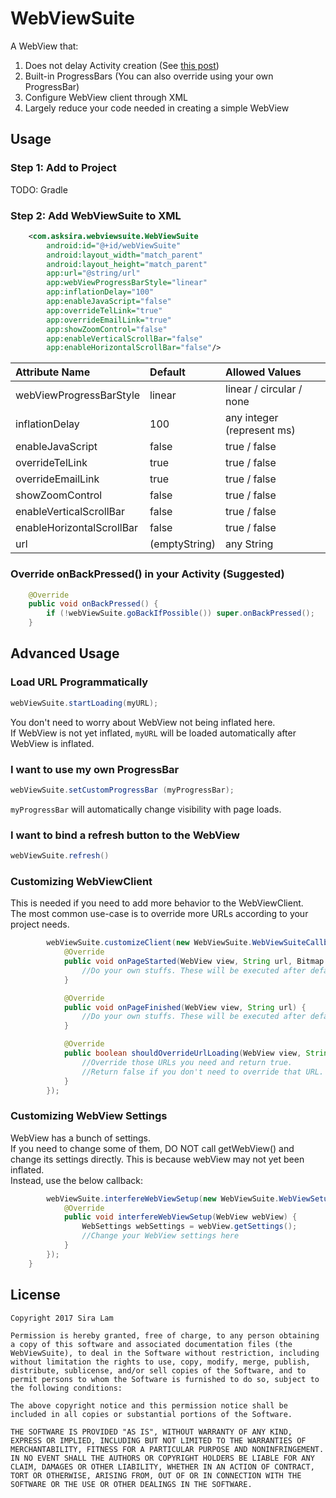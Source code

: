 # WebViewSuite

A WebView that:

1. Does not delay Activity creation (See [this post](https://stackoverflow.com/questions/46928113/inflating-webview-is-slow-since-lollipop/))
2. Built-in ProgressBars (You can also override using your own ProgressBar)
3. Configure WebView client through XML
4. Largely reduce your code needed in creating a simple WebView

## Usage

### Step 1: Add to Project

TODO: Gradle

### Step 2: Add WebViewSuite to XML

```xml
    <com.asksira.webviewsuite.WebViewSuite
        android:id="@+id/webViewSuite"
        android:layout_width="match_parent"
        android:layout_height="match_parent"
        app:url="@string/url"
        app:webViewProgressBarStyle="linear"
        app:inflationDelay="100"
        app:enableJavaScript="false"
        app:overrideTelLink="true"
        app:overrideEmailLink="true"
        app:showZoomControl="false"
        app:enableVerticalScrollBar="false"
        app:enableHorizontalScrollBar="false"/>
```

| Attribute Name             | Default      | Allowed Values                |
|:---------------------------|:-------------|:------------------------------|
| webViewProgressBarStyle    | linear       | linear / circular / none      |
| inflationDelay             | 100          | any integer (represent ms)    |
| enableJavaScript           | false        | true / false                  |
| overrideTelLink            | true         | true / false                  | 
| overrideEmailLink          | true         | true / false                  | 
| showZoomControl            | false        | true / false                  | 
| enableVerticalScrollBar    | false        | true / false                  | 
| enableHorizontalScrollBar  | false        | true / false                  | 
| url                        | (emptyString)| any String                    | 

### Override onBackPressed() in your Activity (Suggested)

```java
    @Override
    public void onBackPressed() {
        if (!webViewSuite.goBackIfPossible()) super.onBackPressed();
    }
```

## Advanced Usage

### Load URL Programmatically

```java
webViewSuite.startLoading(myURL);
```

You don't need to worry about WebView not being inflated here.  
If WebView is not yet inflated, `myURL` will be loaded automatically after WebView is inflated.

### I want to use my own ProgressBar

```java
webViewSuite.setCustomProgressBar (myProgressBar);
```

`myProgressBar` will automatically change visibility with page loads.

### I want to bind a refresh button to the WebView

```java
webViewSuite.refresh()
```

### Customizing WebViewClient

This is needed if you need to add more behavior to the WebViewClient.  
The most common use-case is to override more URLs according to your project needs.

```java
        webViewSuite.customizeClient(new WebViewSuite.WebViewSuiteCallback() {
            @Override
            public void onPageStarted(WebView view, String url, Bitmap favicon) {
                //Do your own stuffs. These will be executed after default onPageStarted().
            }

            @Override
            public void onPageFinished(WebView view, String url) {
                //Do your own stuffs. These will be executed after default onPageFinished().
            }

            @Override
            public boolean shouldOverrideUrlLoading(WebView view, String url) {
                //Override those URLs you need and return true.
                //Return false if you don't need to override that URL.
            }
        });
```

### Customizing WebView Settings

WebView has a bunch of settings.  
If you need to change some of them, DO NOT call getWebView() and change its settings directly. This is because webView may not yet been inflated.  
Instead, use the below callback:

```java
        webViewSuite.interfereWebViewSetup(new WebViewSuite.WebViewSetupInterference() {
            @Override
            public void interfereWebViewSetup(WebView webView) {
                WebSettings webSettings = webView.getSettings();
                //Change your WebView settings here
            }
        });
    }
```

## License

```
Copyright 2017 Sira Lam

Permission is hereby granted, free of charge, to any person obtaining a copy of this software and associated documentation files (the WebViewSuite), to deal in the Software without restriction, including without limitation the rights to use, copy, modify, merge, publish, distribute, sublicense, and/or sell copies of the Software, and to permit persons to whom the Software is furnished to do so, subject to the following conditions:

The above copyright notice and this permission notice shall be included in all copies or substantial portions of the Software.

THE SOFTWARE IS PROVIDED "AS IS", WITHOUT WARRANTY OF ANY KIND, EXPRESS OR IMPLIED, INCLUDING BUT NOT LIMITED TO THE WARRANTIES OF MERCHANTABILITY, FITNESS FOR A PARTICULAR PURPOSE AND NONINFRINGEMENT. IN NO EVENT SHALL THE AUTHORS OR COPYRIGHT HOLDERS BE LIABLE FOR ANY CLAIM, DAMAGES OR OTHER LIABILITY, WHETHER IN AN ACTION OF CONTRACT, TORT OR OTHERWISE, ARISING FROM, OUT OF OR IN CONNECTION WITH THE SOFTWARE OR THE USE OR OTHER DEALINGS IN THE SOFTWARE.
```